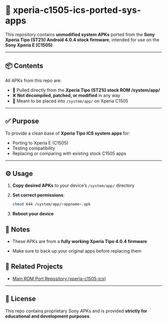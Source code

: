 # 📁 xperia-c1505-ics-ported-sys-apps

This repository contains **unmodified system APKs** ported from the **Sony Xperia Tipo (ST21i) Android 4.0.4 stock firmware**, intended for use on the **Sony Xperia E (C1505)**.

---

## 📦 Contents

All APKs from this repo are:
- 📲 Pulled directly from the **Xperia Tipo (ST21i) stock ROM /system/app/**
- ❌ **Not decompiled, patched, or modified** in any way
- 📁 Meant to be placed into `/system/app/` on Xperia C1505

---

## ✅ Purpose

To provide a clean base of **Xperia Tipo ICS system apps** for:
- Porting to Xperia E (C1505)
- Testing compatibility
- Replacing or comparing with existing stock C1505 apps

---

## ⚙️ Usage

1. **Copy desired APKs** to your device’s `/system/app/` directory

2. **Set correct permissions**:
   
   ```bash
   chmod 644 /system/app/<appname>.apk
   ```

3. **Reboot your device**  

## 🔧 Notes

- These APKs are from a **fully working Xperia Tipo 4.0.4 firmware**

- Make sure to back up your original apps before replacing them

## 📎 Related Projects

- [Main ROM Port Repository (xperia-c1505-ics)](https://github.com/JackGates1311/xperia-c1505-ics)

---

## 📜 License

This repo contains proprietary Sony APKs and is provided **strictly for educational and development purposes**.